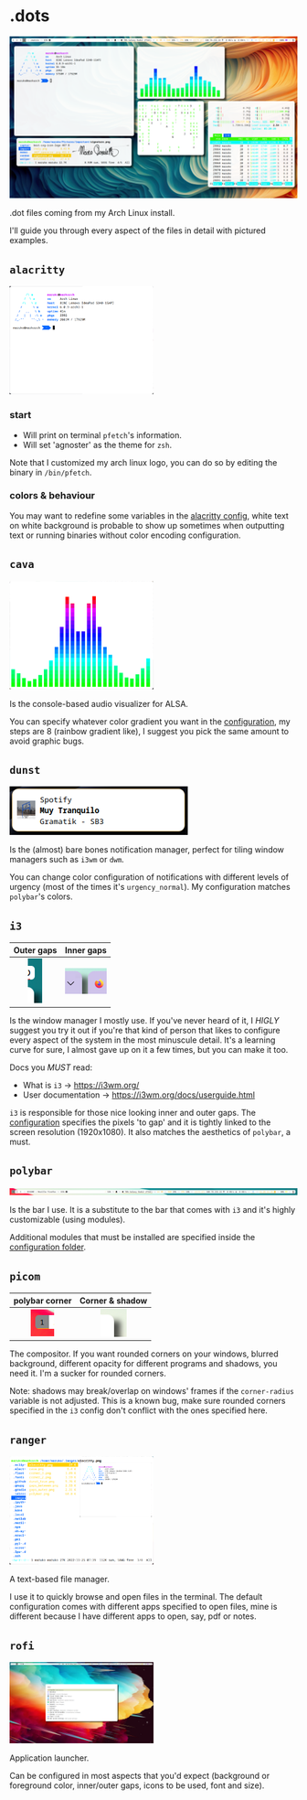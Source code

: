 # .dots
<img src="/.images/full.png" alt="full" />

.dot files coming from my Arch Linux install.

I'll guide you through every aspect of the files in detail with pictured examples.

## `alacritty`

<img src="/.images/alacritty.png" alt="drawing" width="50%"/>

### start
- Will print on terminal `pfetch`'s information.
- Will set 'agnoster' as the theme for `zsh`.

Note that I customized my arch linux logo, you can do so by editing the binary in `/bin/pfetch`.

### colors & behaviour

You may want to redefine some variables in the [alacritty config](.config/alacritty/alacritty.yml), white text on white background 
is probable to show up sometimes when outputting text or running binaries without color encoding configuration.

## `cava`
<img src="/.images/cava.png" alt="cava" width="50%"/>

Is the console-based audio visualizer for ALSA.

You can specify whatever color gradient you want in the [configuration](.config/cava/config), my steps are 8 (rainbow gradient like), I suggest you pick the same amount to avoid graphic bugs.

## `dunst`

<img src="/.images/dunst_true.png" alt="dunst"/>

Is the (almost) bare bones notification manager, perfect for tiling window managers such as `i3wm` or `dwm`.


You can change color configuration of  notifications with different levels of urgency (most of the times it's `urgency_normal`). My configuration matches `polybar`'s colors.

## `i3`
Outer gaps | Inner gaps
:---------:|:--------:
<img src="/.images/gaps_outer.png" alt="outer"/> | <img src="/.images/gaps_between.png" alt="inner" />

Is the window manager I mostly use. If you've never heard of it, I *HIGLY* suggest you try it out if you're that kind of person that likes to configure every aspect of the system in the most minuscule detail. It's a learning curve for sure, I almost gave up on it a few times, but you can make it too.

Docs you *MUST* read:
- What is `i3` -> https://i3wm.org/
- User documentation -> https://i3wm.org/docs/userguide.html

`i3` is responsible for those nice looking inner and outer gaps. The [configuration](/.config/i3/config) specifies the pixels 'to gap' and it is tightly linked to the screen resolution (1920x1080). It also matches the aesthetics of `polybar`, a must.

## `polybar`

<img src="/.images/polybar.png" alt="polybar" />

Is the bar I use. It is a substitute to the bar that comes with `i3` and it's highly customizable (using modules).

Additional modules that must be installed are specified inside the [configuration folder](/.config/polybar/).

## `picom`
polybar corner | Corner & shadow
:------:|:-------:
<img src="/.images/corner_1.png" alt="image of corner1" /> | <img src="/.images/corner_2.png" alt="image of corner2" />

The compositor. If you want rounded corners on your windows, blurred background, different opacity for different programs and shadows, you need it. I'm a sucker for rounded corners.

Note: shadows may break/overlap on windows' frames if the `corner-radius` variable is not adjusted. This is a known bug, make sure rounded corners specified in the `i3` config don't conflict with the ones specified here.

## `ranger`
<img src="/.images/ranger.png" alt="ranger" width="50%"/>

A text-based file manager.

I use it to quickly browse and open files in the terminal. The default configuration comes with different apps specified to open files, mine is different because I have different apps to open, say, pdf or notes.

## `rofi`
<img src="/.images/rofi.png" alt="rofi" width="50%" />

Application launcher.

Can be configured in most aspects that you'd expect (background or foreground color, inner/outer gaps, icons to be used, font and size).
